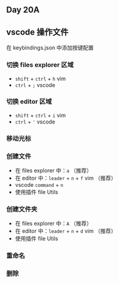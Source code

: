 ## Day 20A

## vscode 操作文件

在 keybindings.json 中添加按键配置

### 切换 files explorer 区域

* `shift` + `ctrl` + `h` vim
* `ctrl` + `;`  vscode

### 切换 editor 区域

* `shift` + `ctrl` + `i` vim
* `ctrl` + `'`  vscode

### 移动光标


### 创建文件

* 在 files explorer 中：`a` （推荐）
* 在 editor 中：`leader` + `n` + `f` vim （推荐）
* vscode `command` + `n`
* 使用插件 file Utils 

### 创建文件夹

* 在 files explorer 中：`A` （推荐）
* 在 editor 中：`leader` + `n` + `d` vim （推荐）
* 使用插件 file Utils 

### 重命名

### 删除